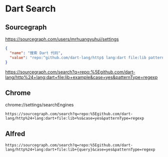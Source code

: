 # Dart Search

## Sourcegraph

<https://sourcegraph.com/users/mrhuangyuhui/settings>

```json
{
  "name": "搜索 Dart 代码",
  "value": "repo:^github.com/dart-lang/http$ lang:dart file:lib patterntype:regexp case:yes"
}
```

<https://sourcegraph.com/search?q=repo:%5Egithub.com/dart-lang/http%24+lang:dart+file:lib+example&case=yes&patternType=regexp>

## Chrome

chrome://settings/searchEngines

```
https://sourcegraph.com/search?q=repo:%5Egithub.com/dart-lang/http%24+lang:dart+file:lib+%s&case=yes&patternType=regexp
```

## Alfred

```
https://sourcegraph.com/search?q=repo:%5Egithub.com/dart-lang/http%24+lang:dart+file:lib+{query}&case=yes&patternType=regexp
```

